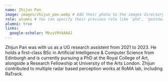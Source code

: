 ```yaml
---
name: Zhijun Pan
image: images/zhijun_pan.webp # Add their photo to the images directory
role: alumni # You can specify their previous role like 'phd', 'postdoc', etc.
alumni: true
links:
  google-scholar: MbzyV9YAAAAJ
---
```


Zhijun Pan was with us as a UG research assistent from 2021 to 2023. He holds a first-class BSc in Artificial Intelligence & Computer Science from Edinburgh and is currently pursuing a PhD at the Royal College of Art, alongside a Research Fellowship at University of the Arts London. Zhijun contributed to multiple radar based perception works at RoMA lab, including RaTrack.